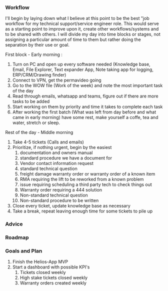### Workflow
I'll begin by laying down what I believe at this point to be the best "job workflow for my technical support/service engineer role. This would serve as a starting point to improve upon it, create other workflows/systems and to be shared with others.
I will divide my day into time blocks or stages, not assigning a particular amount of time to them but rather doing the separation by their use or goal.

First block - Early morning :
1. Turn on PC and open up every software needed (Knowledge base, Email, File Explorer, Text expander App, Note taking app for logging, ERP/CRM/Drawing finder)
2. Connect to VPN, get the permavideo going
3. Go to the WOW file (Work of the week) and note the most important task of the day
4. Read through emails, whatsapp and teams, figure out if there are more tasks to be added
5. Start working on them by priority and time it takes to complete each task
6. After working the first batch (What was left from day before and what came in early morning) have some rest, make yourself a coffe, tea and water, stretch or sleep.

Rest of the day - Middle morning
1.  Take 4-5 tickets (Calls and emails)
2.  Prioritize, if nothing urgent, begin by the easiest
    1.  documentation and owners manual
    2.  standard procedure we have a document for
    3.  Vendor contact information request
    4.  standard technical question
    5.  freight damage warranty order or warranty order of a known item
    6.  RMA requiring the lift to be reworked from a known problem
    7.  issue requiring scheduling a third party tech to check things out
    8.  Warranty order requiring a 444 solution
    9.  Non-standard technical question
    10. Non-standard procedure to be written
3.  Close every ticket, update knowledge base as necessary
4.  Take a break, repeat leaving enough time for some tickets to pile up


### Advice

### Roadmap

### Goals and Plan
1. Finish the Helios-App MVP
2. Start a dashboard with possible KPI's 
   1. Tickets closed weekly
   2. High stake tickets closed weekly
   3. Warranty orders created weekly 
